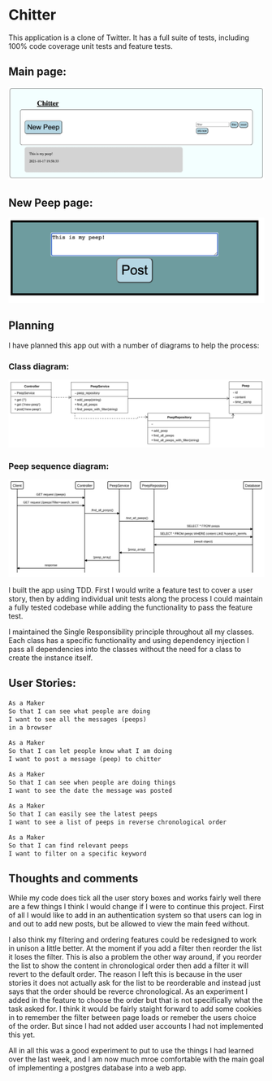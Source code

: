 # Chitter

This application is a clone of Twitter. It has a full suite of tests, including 100% code coverage unit tests and feature tests.

## Main page:

![peeps-page](diagrams/peeps-page.png)

## New Peep page:

![new-peep-page](diagrams/new-peep-page.png)

## Planning

I have planned this app out with a number of diagrams to help the process:

### Class diagram:

![class_diagram](diagrams/class_diagram.svg)

### Peep sequence diagram:

![peep_sequence_diagram](diagrams/peep_sequence_diagram.svg)

I built the app using TDD. First I would write a feature test to cover a user story, then by adding individual unit tests along the process I could maintain a fully tested codebase while adding the functionality to pass the feature test.

I maintained the Single Responsibility principle throughout all my classes. Each class has a specific functionality and using dependency injection I pass all dependencies into the classes without the need for a class to create the instance itself.

## User Stories:

```
As a Maker
So that I can see what people are doing
I want to see all the messages (peeps)
in a browser
```

```
As a Maker
So that I can let people know what I am doing
I want to post a message (peep) to chitter
```

```
As a Maker
So that I can see when people are doing things
I want to see the date the message was posted
```

```
As a Maker
So that I can easily see the latest peeps
I want to see a list of peeps in reverse chronological order
```

```
As a Maker
So that I can find relevant peeps
I want to filter on a specific keyword
```

## Thoughts and comments

While my code does tick all the user story boxes and works fairly well there are a few things I think I would change if I were to continue this project. First of all I would like to add in an authentication system so that users can log in and out to add new posts, but be allowed to view the main feed without.

I also think my filtering and ordering features could be redesigned to work in unison a little better. At the moment if you add a filter then reorder the list it loses the filter. This is also a problem the other way around, if you reorder the list to show the content in chronological order then add a filter it will revert to the default order. The reason I left this is because in the user stories it does not actually ask for the list to be reorderable and instead just says that the order should be reverce chronological. As an experiment I added in the feature to choose the order but that is not specifically what the task asked for. I think it would be fairly staight forward to add some cookies in to remember the filter between page loads or remeber the users choice of the order. But since I had not added user accounts I had not implemented this yet.

All in all this was a good experiment to put to use the things I had learned over the last week, and I am now much mroe comfortable with the main goal of implementing a postgres database into a web app.

